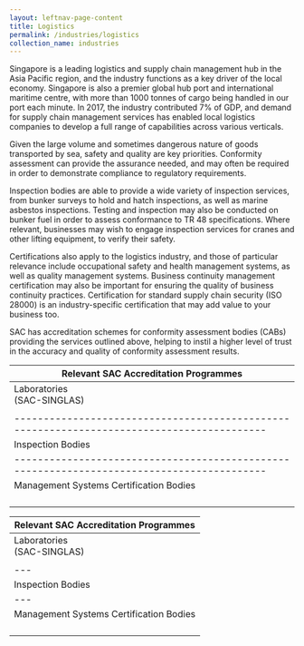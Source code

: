 ```yaml
---
layout: leftnav-page-content
title: Logistics
permalink: /industries/logistics
collection_name: industries
---
```


Singapore is a leading logistics and supply chain management hub in the Asia Pacific region, and the industry functions as a key driver of the local economy. Singapore is also a premier global hub port and international maritime centre, with more than 1000 tonnes of cargo being handled in our port each minute. In 2017, the industry contributed 7% of GDP, and demand for supply chain management services has enabled local logistics companies to develop a full range of capabilities across various verticals. 

Given the large volume and sometimes dangerous nature of goods transported by sea, safety and quality are key priorities. Conformity assessment can provide the assurance needed, and may often be required in order to demonstrate compliance to regulatory requirements. 

Inspection bodies are able to provide a wide variety of inspection services, from bunker surveys to hold and hatch inspections, as well as marine asbestos inspections. Testing and inspection may also be conducted on bunker fuel in order to assess conformance to TR 48 specifications. Where relevant, businesses may wish to engage inspection services for cranes and other lifting equipment, to verify their safety.

Certifications also apply to the logistics industry, and those of particular relevance include occupational safety and health management systems, as well as quality management systems. Business continuity management certification may also be important for ensuring the quality of business continuity practices. Certification for standard supply chain security (ISO 28000) is an industry-specific certification that may add value to your business too. 
    
SAC has accreditation schemes for conformity assessment bodies (CABs) providing the services outlined above, helping to instil a higher level of trust in the accuracy and quality of conformity assessment results. 


| Relevant SAC Accreditation Programmes                                                    |
|------------------------------------------------------------------------------------------|
| Laboratories<br/>(SAC-SINGLAS)          | Calibration & Measurement                      |
|                                         | Mechanical Testing                             |
|------------------------------------------------------------------------------------------|
| Inspection Bodies                       | Cargo Inspection                               |
|------------------------------------------------------------------------------------------|
| Management Systems Certification Bodies | Business Continuity Management                 |
|                                         | Environmental Management System                |
|                                         | Learning Service Providers                     |
|                                         | Occupational Safety & Health Management System |
|                                         | Quality Management System                      |

| Relevant SAC Accreditation Programmes |
|---
| Laboratories<br/>(SAC-SINGLAS) | Calibration & Measurement |
| | Mechanical Testing |
|---
| Inspection Bodies | Cargo Inspection |
|---
| Management Systems Certification Bodies | Business Continuity Management |
|| Environmental Management System |
|| Learning Service Providers |
|| Occupational Safety & Health Management System |
|| Quality Management System |
